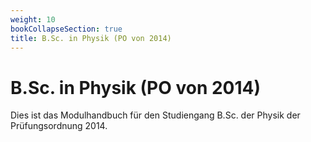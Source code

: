 ```yaml
---
weight: 10
bookCollapseSection: true
title: B.Sc. in Physik (PO von 2014)
---
```


# B.Sc. in Physik (PO von 2014)

Dies ist das Modulhandbuch für den Studiengang B.Sc. der Physik der Prüfungsordnung 2014.
